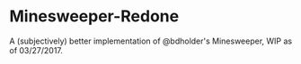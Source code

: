 # Minesweeper-Redone

A (subjectively) better implementation of @bdholder's Minesweeper, WIP as of 03/27/2017.
